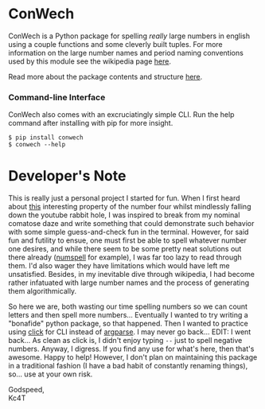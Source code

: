 # ConWech
ConWech is a Python package for spelling _really_ large numbers in english using a couple functions and some cleverly built tuples. For more information on the large number names and period naming conventions used by this module see the wikipedia page [here](https://en.wikipedia.org/wiki/Names_of_large_numbers).  

Read more about the package contents and structure [here](https://kcaturner.github.io/conwech/).  

### Command-line Interface
ConWech also comes with an excruciatingly simple CLI. Run the help command after installing with pip for more insight.  
```
$ pip install conwech
$ conwech --help
```

# Developer's Note
This is really just a personal project I started for fun. When I first heard about [this](https://www.youtube.com/watch?v=LYKn0yUTIU4) interesting property of the number four whilst mindlessly falling down the youtube rabbit hole, I was inspired to break from my nominal comatose daze and write something that could demonstrate such behavior with some simple guess-and-check fun in the terminal. However, for said fun and futility to ensue, one must first be able to spell whatever number one desires, and while there seem to be some pretty neat solutions out there already ([numspell](https://github.com/alco/numspell) for example), I was far too lazy to read through them. I'd also wager they have limitations which would have left me unsatisfied. Besides, in my inevitable dive through wikipedia, I had become rather infatuated with large number names and the process of generating them algorithmically.  

So here we are, both wasting our time spelling numbers so we can count letters and then spell more numbers... Eventually I wanted to try writing a "bonafide" python package, so that happened. Then I wanted to practice using [click](https://click.palletsprojects.com) for CLI instead of [argparse](https://docs.python.org/3/library/argparse.html). I may never go back... EDIT: I went back... As clean as click is, I didn't enjoy typing `--` just to spell negative numbers. Anyway, I digress. If you find any use for what's here, then that's awesome. Happy to help! However, I don't plan on maintaining this package in a traditional fashion (I have a bad habit of constantly renaming things), so... use at your own risk.  

Godspeed,  
Kc4T  
